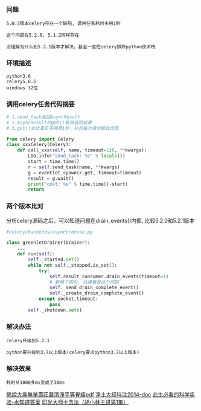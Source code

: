 ### 问题

    5.0.5版本celery存在一个缺陷, 调用任务耗时多用1秒

    这个问题在5.2.0, 5.1.2同样存在

    没理解为什么到5.2.1版本才解决，甚至一度把celery排除python技术栈

### 环境描述


```
python3.6
celery5.0.5
windows 32位
```


### 调用celery任务代码摘要

```python
# 1.send_task返回AsyncResult
# 2.AsyncResult的get()等待返回结果
# 3.get()会比真实多耗费1秒，并且每次请求都会出现

from celery import Celery
class xxxCelery(Celery):
    def call_xxx(self, name, timeout=120, **kwargs):
        LOG.info("send_task: %s" % locals())
        start = time.time()
        r = self.send_task(name, **kwargs)
        g = eventlet.spawn(r.get, timeout=timeout)
        result = g.wait()
        print("cost: %s" % time.time()-start)
        return
```

### 两个版本比对

分析celery源码之后，可以知道问题在drain_events()内部, 比较5.2.0和5.2.1版本

```python
#celery/backends/asynchronuse.py

class greenletDrainer(Drainer):
    ...
    def run(self):
        self._started.set()
        while not self._stopped.is_set():
            try:
                self.result_consumer.drain_events(timeout=1)
                # 新增了两句, 估摸着是这个问题
                self._send_drain_complete_event()
                self._create_drain_complete_event()
            except socket.timeout:
                pass
        self._shutdown.set()
```


### 解决办法

    celery升级到5.2.1

    python要升级到3.7以上版本(celery要求python3.7以上版本)

### 解决效果

    耗时从1000多ms变成了30ms

[佛說大乘無量壽莊嚴清淨平等覺經pdf](http://www.sxjy360.top/page-download/)
[净土大经科注2014-doc](http://www.sxjy360.top/page-download/)
[此生必看的科学实验-水知道答案](http://www.sxjy360.top/page-download/)
[印光大师十念法（胡小林主讲第1集）](http://www.sxjy360.top/page-download/)